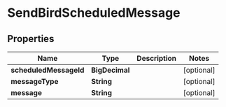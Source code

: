 

# SendBirdScheduledMessage


## Properties

| Name | Type | Description | Notes |
|------------ | ------------- | ------------- | -------------|
|**scheduledMessageId** | **BigDecimal** |  |  [optional] |
|**messageType** | **String** |  |  [optional] |
|**message** | **String** |  |  [optional] |



